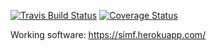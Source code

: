 [![Travis Build Status](https://img.shields.io/travis/ericminio/gravity/master.svg)](https://travis-ci.org/ericminio/gravity)
[![Coverage Status](https://img.shields.io/coveralls/ericminio/gravity.svg)](https://coveralls.io/r/ericminio/gravity?branch=master)

Working software: https://simf.herokuapp.com/
